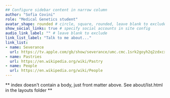 ```yaml
---
## Configure sidebar content in narrow column
author: "Sofia Covini"
role: "Medical Genetics student"
avatar_shape: rounded # circle, square, rounded, leave blank to exclude
show_social_links: true # specify social accounts in site config
audio_link_label: "" # leave blank to exclude
link_list_label: "Talk to me about..." 
link_list:
- name: Severance
  url: https://tv.apple.com/gb/show/severance/umc.cmc.1srk2goyh2q2zdxcx605w8vtx
- name: Pastries
  url: https://en.wikipedia.org/wiki/Pastry
- name: People
  url: https://en.wikipedia.org/wiki/People
---
```


** index doesn't contain a body, just front matter above.
See about/list.html in the layouts folder **